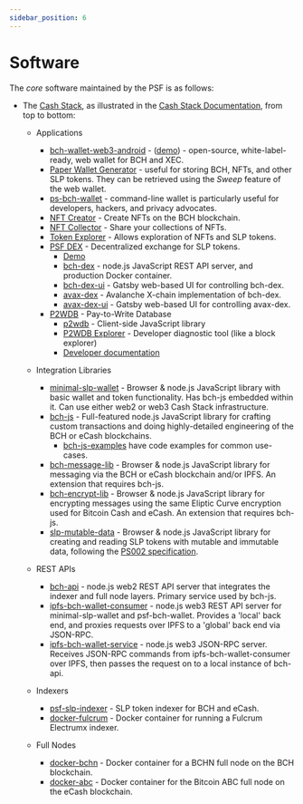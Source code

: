 ```yaml
---
sidebar_position: 6
---
```


# Software

The *core* software maintained by the PSF is as follows:
- The [Cash Stack](https://cashstack.info), as illustrated in the [Cash Stack Documentation](https://cashstack.info), from top to bottom:
  - Applications
    - [bch-wallet-web3-android](https://github.com/Permissionless-Software-Foundation/bch-wallet-web3-android) - ([demo](https://bchn-wallet.fullstack.cash/)) - open-source, white-label-ready, web wallet for BCH and XEC.
    - [Paper Wallet Generator](https://paperwallet.fullstack.cash/) - useful for storing BCH, NFTs, and other SLP tokens. They can be retrieved using the *Sweep* feature of the web wallet.
    - [ps-bch-wallet](https://github.com/Permissionless-Software-Foundation/psf-bch-wallet) - command-line wallet is particularly useful for developers, hackers, and privacy advocates.
    - [NFT Creator](https://nft-creator.fullstack.cash/) - Create NFTs on the BCH blockchain.
    - [NFT Collector](https://nft-collector.fullstack.cash/?addr=bitcoincash:qzsgnyd826c6xw5y3y4ct6q2gvf3r8fmkqfvtzn6ef) - Share your collections of NFTs.
    - [Token Explorer](https://slp-token.fullstack.cash/?tokenid=100065f9a4e429925d8d2dcdadcdc66c2dcbb95ca78f36d76a457db5b84e341b) - Allows exploration of NFTs and SLP tokens.
    - [PSF DEX](https://bch-dex-docs.fullstack.cash/) - Decentralized exchange for SLP tokens.
      - [Demo](https://dex.fullstack.cash)
      - [bch-dex](https://github.com/Permissionless-Software-Foundation/bch-dex) - node.js JavaScript REST API server, and production Docker container.
      - [bch-dex-ui](https://github.com/Permissionless-Software-Foundation/bch-dex-ui) - Gatsby web-based UI for controlling bch-dex.
      - [avax-dex](https://github.com/Permissionless-Software-Foundation/avax-dex) - Avalanche X-chain implementation of bch-dex.
      - [avax-dex-ui](https://github.com/Permissionless-Software-Foundation/avax-dex-ui) - Gatsby web-based UI for controlling avax-dex.
    - [P2WDB](https://github.com/Permissionless-Software-Foundation/ipfs-p2wdb-service) - Pay-to-Write Database
      - [p2wdb](https://www.npmjs.com/package/p2wdb) - Client-side JavaScript library
      - [P2WDB Explorer](https://explorer.fullstack.cash/) - Developer diagnostic tool (like a block explorer)
      - [Developer documentation](https://github.com/Permissionless-Software-Foundation/ipfs-p2wdb-service/tree/master/dev-docs)
    
  - Integration Libraries
    - [minimal-slp-wallet](https://www.npmjs.com/package/minimal-slp-wallet) - Browser & node.js JavaScript library with basic wallet and token functionality. Has bch-js embedded within it. Can use either web2 or web3 Cash Stack infrastructure.
    - [bch-js](https://www.npmjs.com/package/@psf/bch-js) - Full-featured node.js JavaScript library for crafting custom transactions and doing highly-detailed engineering of the BCH or eCash blockchains.
      - [bch-js-examples](https://github.com/Permissionless-Software-Foundation/bch-js-examples) have code examples for common use-cases.
    - [bch-message-lib](https://www.npmjs.com/package/bch-message-lib) - Browser & node.js JavaScript library for messaging via the BCH or eCash blockchain and/or IPFS. An extension that requires bch-js.
    - [bch-encrypt-lib](https://www.npmjs.com/package/bch-encrypt-lib) - Browser & node.js JavaScript library for encrypting messages using the same Eliptic Curve encryption used for Bitcoin Cash and eCash. An extension that requires bch-js.
    - [slp-mutable-data](https://www.npmjs.com/package/slp-mutable-data) - Browser & node.js JavaScript library for creating and reading SLP tokens with mutable and immutable data, following the [PS002 specification](https://github.com/Permissionless-Software-Foundation/specifications/blob/master/ps002-slp-mutable-data.md).

  - REST APIs
    - [bch-api](https://github.com/Permissionless-Software-Foundation/bch-api) - node.js web2 REST API server that integrates the indexer and full node layers. Primary service used by bch-js.
    - [ipfs-bch-wallet-consumer](https://github.com/Permissionless-Software-Foundation/ipfs-bch-wallet-consumer) - node.js web3 REST API server for minimal-slp-wallet and psf-bch-wallet. Provides a 'local' back end, and proxies requests over IPFS to a 'global' back end via JSON-RPC.
    - [ipfs-bch-wallet-service](https://github.com/Permissionless-Software-Foundation/ipfs-bch-wallet-service) - node.js web3 JSON-RPC server. Receives JSON-RPC commands from ipfs-bch-wallet-consumer over IPFS, then passes the request on to a local instance of bch-api.
  - Indexers
    - [psf-slp-indexer](https://github.com/Permissionless-Software-Foundation/psf-slp-indexer) - SLP token indexer for BCH and eCash.
    - [docker-fulcrum](https://github.com/Permissionless-Software-Foundation/docker-fulcrum) - Docker container for running a Fulcrum Electrumx indexer.
  - Full Nodes
    - [docker-bchn](https://github.com/Permissionless-Software-Foundation/docker-bchn) - Docker container for a BCHN full node on the BCH blockchain.
    - [docker-abc](https://github.com/Permissionless-Software-Foundation/docker-abc) - Docker container for the Bitcoin ABC full node on the eCash blockchain.
